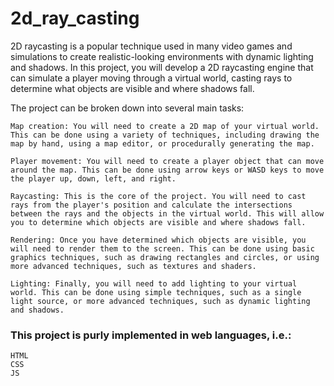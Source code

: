 # 2d_ray_casting

2D raycasting is a popular technique used in many video games and simulations to create realistic-looking environments with dynamic lighting and shadows. In this project, you will develop a 2D raycasting engine that can simulate a player moving through a virtual world, casting rays to determine what objects are visible and where shadows fall.

The project can be broken down into several main tasks:  
```
Map creation: You will need to create a 2D map of your virtual world. This can be done using a variety of techniques, including drawing the map by hand, using a map editor, or procedurally generating the map.  
  
Player movement: You will need to create a player object that can move around the map. This can be done using arrow keys or WASD keys to move the player up, down, left, and right.  
  
Raycasting: This is the core of the project. You will need to cast rays from the player's position and calculate the intersections between the rays and the objects in the virtual world. This will allow you to determine which objects are visible and where shadows fall.  
  
Rendering: Once you have determined which objects are visible, you will need to render them to the screen. This can be done using basic graphics techniques, such as drawing rectangles and circles, or using more advanced techniques, such as textures and shaders.  
  
Lighting: Finally, you will need to add lighting to your virtual world. This can be done using simple techniques, such as a single light source, or more advanced techniques, such as dynamic lighting and shadows.  
```

### This project is purly implemented in web languages, i.e.:
```
HTML  
CSS  
JS  
```
